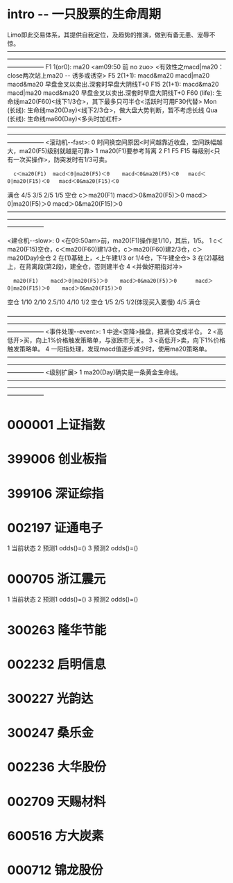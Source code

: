# intro -- 一只股票的生命周期

Limo即此交易体系，其提供自我定位，及趋势的推演，做到有备无患、宠辱不惊。
——————————————————————————————————————————————————————————————————————————————
F1  1(or0): ma20 <am09:50 前 no zuo> <有效性之macd|ma20：close两次站上ma20 -- 诱多或诱空>
F5  2(1+1): macd&ma20 macd|ma20 macd&ma20 早盘金叉以卖出.深套时早盘大阴线T+0
F15 2(1+1): macd&ma20 macd|ma20 macd&ma20 早盘金叉以卖出.深套时早盘大阴线T+0
F60 (life): 生命线ma20(F60)<线下1/3仓>，其下最多只可半仓<活跃时可用F30代替>
Mon (长线): 生命线ma20(Day)<线下2/3仓>，做大盘大势判断，暂不考虑长线
Qua (长线): 生命线ma60(Day)<多头时加杠杆>
——————————————————————————————————————————————————————————————————————————————
<滚动机--fast>: 
0 时间换空间原因<时间越靠近收盘，空间跌幅越大，ma20(F5)级别就越是可靠>
1 ma20(F1)要参考背离
2 F1 F5 F15 每级别<只有一次买操作>，防突发时有1/3可卖。

      c＜ma20(F1)  macd＜0|ma20(F5)＜0    macd＜0&ma20(F5)＜0   macd＜0|ma20(F15)＜0   macd＜0&ma20(F15)＜0
满仓            4/5                   3/5                     2/5                   1/5                     空仓
      c＞ma20(F1)  macd＞0&ma20(F5)＞0    macd＞0|ma20(F5)＞0   macd＞0&ma20(F15)＞0
——————————————————————————————————————————————————————————————————————————————

<建仓机--slow>: 
0 <在09:50am>前，ma20(F1)操作是1/10，其后，1/5。
1 c＜ma20(F15)空仓，c＜ma20(F60)建1/3仓，c＞ma20(F60)建2/3仓，c＞ma20(Day)全仓
2 在(1)基础上，<上午建1/3 or 1/4仓，下午建全仓>
3 在(2)基础上，在背离段(第2段)，建全仓，否则建半仓
4 <并做好期指对冲>

      ma20(F1)    macd＞0|ma20(F5)＞0    macd＞0&ma20(F5)＞0      macd＞0|ma20(F15)＞0    macd＞0&ma20(F15)＞0
空仓          1/10                   2/10                   2.5/10                    4/10                    1/2
空仓          1/5                    2/5                    1/2(体现买入要慢)         4/5                     满仓

——————————————————————————————————————————————————————————————————————————————
<事件处理--event>:
1 中途<空降>操盘，把满仓变成半仓。
2 <高低开>买，向上1%价格触发策略单，与涨跌市无关。
3 <高低开>卖，向下1%价格触发策略单。 
4 一阳指处理，发现macd值逐步减少时，使用ma20策略单。
——————————————————————————————————————————————————————————————————————————————
<级别扩展>
1 ma20(Day)确实是一条黄金生命线。
——————————————————————————————————————————————————————————————————————————————

# 000001	上证指数
# 399006	创业板指
# 399106	深证综指

# 002197	证通电子
1 当前状态
2 预测1 odds()=()
3 预测2 odds()=()

# 000705	浙江震元
1 当前状态
2 预测1 odds()=()
3 预测2 odds()=()

# 300263	隆华节能

# 002232	启明信息
# 300227	光韵达
# 300247	桑乐金
# 002236	大华股份
# 002709	天赐材料
# 600516	方大炭素
# 000712	锦龙股份
